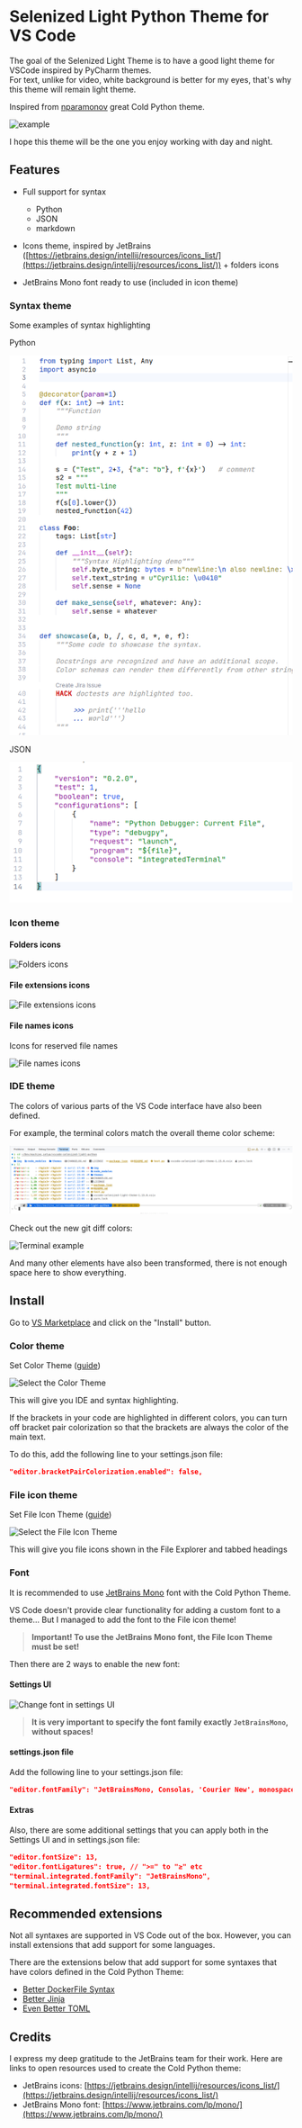 # Selenized Light Python Theme for VS Code

The goal of the Selenized Light Theme is to have a good light theme for VSCode inspired by PyCharm themes.   
For text, unlike for video, white background is better for my eyes, that's why this theme will remain light theme.  

Inspired from [nparamonov](https://www.github.com/nparamonov/vscode-cold-python-theme/) great Cold Python theme.    
 

![example](https://raw.githubusercontent.com/r3gis3r/vscode-selenized-light-python/main/img/example.png)

I hope this theme will be the one you enjoy working with day and night.

## Features

- Full support for syntax
  - Python
  - JSON
  - markdown

- Icons theme, inspired by JetBrains ([https://jetbrains.design/intellij/resources/icons_list/](https://jetbrains.design/intellij/resources/icons_list/)) + folders icons
- JetBrains Mono font ready to use (included in icon theme)

### Syntax theme

Some examples of syntax highlighting

Python

![Python syntax](https://raw.githubusercontent.com/r3gis3r/vscode-selenized-light-python/main/img/syntax_example_python.png)

JSON

![JSON syntax](https://raw.githubusercontent.com/r3gis3r/vscode-selenized-light-python/main/img/syntax_example_json.png)


### Icon theme

#### Folders icons

![Folders icons](https://raw.githubusercontent.com/r3gis3r/vscode-selenized-light-python/main/img/folders_icons.png)

#### File extensions icons

![File extensions icons](https://raw.githubusercontent.com/r3gis3r/vscode-selenized-light-python/main/img/file_extensions_icons.png)

#### File names icons

Icons for reserved file names

![File names icons](https://raw.githubusercontent.com/r3gis3r/vscode-selenized-light-python/main/img/file_names_icons.png)

### IDE theme

The colors of various parts of the VS Code interface have also been defined.

For example, the terminal colors match the overall theme color scheme:

![Terminal example](https://raw.githubusercontent.com/r3gis3r/vscode-selenized-light-python/main/img/terminal_example.png)

Check out the new git diff colors:

![Terminal example](https://raw.githubusercontent.com/r3gis3r/vscode-selenized-light-python/main/img/git_diff_example.png)

And many other elements have also been transformed, there is not enough space here to show everything.

## Install

Go to [VS Marketplace](https://marketplace.visualstudio.com/items?itemName=nparamonov.cold-python-theme) and click on the "Install" button.

### Color theme

Set Color Theme ([guide](https://code.visualstudio.com/docs/getstarted/themes#_selecting-the-color-theme))

![Select the Color Theme](https://raw.githubusercontent.com/r3gis3r/vscode-selenized-light-python/main/img/select_color_theme.jpg)

This will give you IDE and syntax highlighting.

If the brackets in your code are highlighted in different colors, you can turn off bracket pair colorization so that the brackets are always the color of the main text.

To do this, add the following line to your settings.json file:

```json
"editor.bracketPairColorization.enabled": false,
```

### File icon theme

Set File Icon Theme ([guide](https://code.visualstudio.com/docs/getstarted/themes#_selecting-the-file-icon-theme))

![Select the File Icon Theme](https://raw.githubusercontent.com/r3gis3r/vscode-selenized-light-python/main/img/select_file_icon_theme.jpg)

This will give you file icons shown in the File Explorer and tabbed headings

### Font

It is recommended to use [JetBrains Mono](https://www.jetbrains.com/lp/mono/) font with the Cold Python Theme.

VS Code doesn't provide clear functionality for adding a custom font to a theme... But I managed to add the font to the File icon theme!

> **Important! To use the JetBrains Mono font, the File Icon Theme must be set!**

Then there are 2 ways to enable the new font:

#### Settings UI

![Change font in settings UI](https://raw.githubusercontent.com/r3gis3r/vscode-selenized-light-python/main/img/change_font_settings_ui.jpg)

> **It is very important to specify the font family exactly `JetBrainsMono`, without spaces!**

#### settings.json file

Add the following line to your settings.json file:

```json
"editor.fontFamily": "JetBrainsMono, Consolas, 'Courier New', monospace",
```

#### Extras

Also, there are some additional settings that you can apply both in the Settings UI and in settings.json file:

```json
"editor.fontSize": 13,
"editor.fontLigatures": true, // ">=" to "≥" etc
"terminal.integrated.fontFamily": "JetBrainsMono",
"terminal.integrated.fontSize": 13,
```

## Recommended extensions

Not all syntaxes are supported in VS Code out of the box. However, you can install extensions that add support for some languages.

There are the extensions below that add support for some syntaxes that have colors defined in the Cold Python Theme:

- [Better DockerFile Syntax](https://marketplace.visualstudio.com/items?itemName=jeff-hykin.better-dockerfile-syntax)
- [Better Jinja](https://marketplace.visualstudio.com/items?itemName=samuelcolvin.jinjahtml)
- [Even Better TOML](https://marketplace.visualstudio.com/items?itemName=tamasfe.even-better-toml)

## Credits

I express my deep gratitude to the JetBrains team for their work. Here are links to open resources used to create the Cold Python theme:

- JetBrains icons: [https://jetbrains.design/intellij/resources/icons_list/](https://jetbrains.design/intellij/resources/icons_list/)
- JetBrains Mono font: [https://www.jetbrains.com/lp/mono/](https://www.jetbrains.com/lp/mono/)
